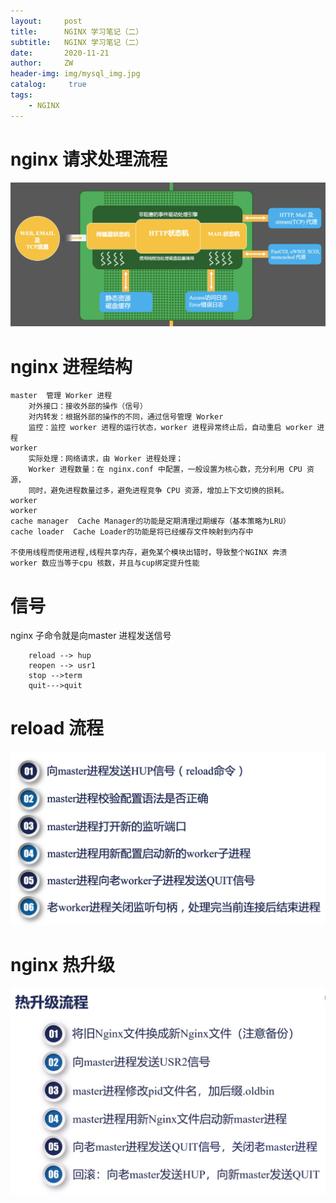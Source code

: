 ```yaml
---
layout:     post
title:      NGINX 学习笔记（二）
subtitle:   NGINX 学习笔记（二）
date:       2020-11-21
author:     ZW
header-img: img/mysql_img.jpg
catalog: 	 true
tags:
    - NGINX
---
```


# nginx 请求处理流程
![图一](/img/20201121072632.jpg)


# nginx 进程结构
```
master  管理 Worker 进程
    对外接口：接收外部的操作（信号）
    对内转发：根据外部的操作的不同，通过信号管理 Worker
    监控：监控 worker 进程的运行状态，worker 进程异常终止后，自动重启 worker 进程
worker
    实际处理：网络请求，由 Worker 进程处理；
    Worker 进程数量：在 nginx.conf 中配置，一般设置为核心数，充分利用 CPU 资源，
    同时，避免进程数量过多，避免进程竞争 CPU 资源，增加上下文切换的损耗。
worker
worker
cache manager  Cache Manager的功能是定期清理过期缓存（基本策略为LRU）
cache loader  Cache Loader的功能是将已经缓存文件映射到内存中

不使用线程而使用进程,线程共享内存，避免某个模块出错时，导致整个NGINX 奔溃
worker 数应当等于cpu 核数，并且与cup绑定提升性能
```

# 信号
nginx 子命令就是向master 进程发送信号
```
    reload --> hup
    reopen --> usr1
    stop -->term
    quit--->quit 
```

# reload 流程
![图二](/img/20201122100419.jpg)

# nginx 热升级
![图三](/img/20201123064920.jpg)

